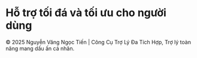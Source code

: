 # Hỗ trợ tối đá và tối ưu cho người dùng
© 2025 Nguyễn Văng Ngọc Tiến | Công Cụ Trợ Lý Đa Tích Hợp, Trợ lý toàn năng mang dấu ấn cá nhân. 


